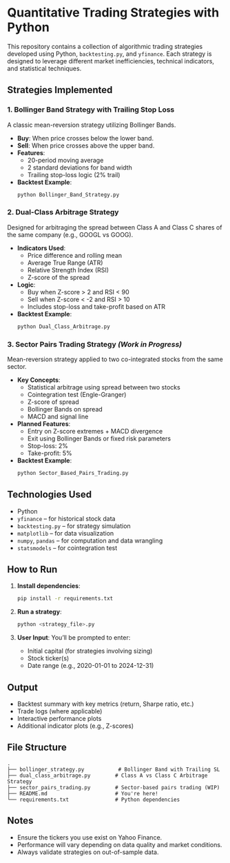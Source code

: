 # Quantitative Trading Strategies with Python

This repository contains a collection of algorithmic trading strategies developed using Python, `backtesting.py`, and `yfinance`. Each strategy is designed to leverage different market inefficiencies, technical indicators, and statistical techniques.

## Strategies Implemented
### 1. **Bollinger Band Strategy with Trailing Stop Loss**
A classic mean-reversion strategy utilizing Bollinger Bands.

- **Buy**: When price crosses below the lower band.
- **Sell**: When price crosses above the upper band.
- **Features**:
  - 20-period moving average
  - 2 standard deviations for band width
  - Trailing stop-loss logic (2% trail)
- **Backtest Example**:
  ```bash
  python Bollinger_Band_Strategy.py
  ```

### 2. **Dual-Class Arbitrage Strategy**
Designed for arbitraging the spread between Class A and Class C shares of the same company (e.g., GOOGL vs GOOG).

- **Indicators Used**:
  - Price difference and rolling mean
  - Average True Range (ATR)
  - Relative Strength Index (RSI)
  - Z-score of the spread
- **Logic**:
  - Buy when Z-score > 2 and RSI < 90
  - Sell when Z-score < -2 and RSI > 10
  - Includes stop-loss and take-profit based on ATR
- **Backtest Example**:
  ```bash
  python Dual_Class_Arbitrage.py
  ```

### 3. **Sector Pairs Trading Strategy** *(Work in Progress)*
Mean-reversion strategy applied to two co-integrated stocks from the same sector.

- **Key Concepts**:
  - Statistical arbitrage using spread between two stocks
  - Cointegration test (Engle-Granger)
  - Z-score of spread
  - Bollinger Bands on spread
  - MACD and signal line
- **Planned Features**:
  - Entry on Z-score extremes + MACD divergence
  - Exit using Bollinger Bands or fixed risk parameters
  - Stop-loss: 2%
  - Take-profit: 5%
- **Backtest Example**:
  ```bash
  python Sector_Based_Pairs_Trading.py
  ```

## Technologies Used
- Python
- `yfinance` – for historical stock data
- `backtesting.py` – for strategy simulation
- `matplotlib` – for data visualization
- `numpy`, `pandas` – for computation and data wrangling
- `statsmodels` – for cointegration test

## How to Run
1. **Install dependencies**:
   ```bash
   pip install -r requirements.txt
   ```

2. **Run a strategy**:
   ```bash
   python <strategy_file>.py
   ```

3. **User Input**:
   You’ll be prompted to enter:
   - Initial capital (for strategies involving sizing)
   - Stock ticker(s)
   - Date range (e.g., 2020-01-01 to 2024-12-31)

## Output
- Backtest summary with key metrics (return, Sharpe ratio, etc.)
- Trade logs (where applicable)
- Interactive performance plots
- Additional indicator plots (e.g., Z-scores)

## File Structure

```
.
├── bollinger_strategy.py           # Bollinger Band with Trailing SL
├── dual_class_arbitrage.py        # Class A vs Class C Arbitrage Strategy
├── sector_pairs_trading.py        # Sector-based pairs trading (WIP)
├── README.md                      # You're here!
└── requirements.txt               # Python dependencies
```

## Notes
- Ensure the tickers you use exist on Yahoo Finance.
- Performance will vary depending on data quality and market conditions.
- Always validate strategies on out-of-sample data.
